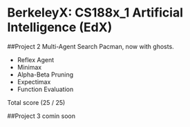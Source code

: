 # BerkeleyX: CS188x_1 Artificial Intelligence (EdX)

##Project 2 Multi-Agent Search
Pacman, now with ghosts.
* Reflex Agent
* Minimax
* Alpha-Beta Pruning
* Expectimax
* Function Evaluation

Total score (25 / 25)

##Project 3
comin soon
